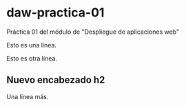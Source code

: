 # daw-practica-01
Práctica 01 del módulo de "Despliegue de aplicaciones web"

Esto es una línea.

Esto es otra línea.

## Nuevo encabezado h2

Una línea más.